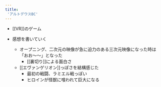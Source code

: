 ```yaml
---
title:
 'アルトデウスBC'
---
```


- [[VR]]のゲーム

- 感想を書いていく
    - オープニング、二次元の映像が急に迫力のある三次元映像になった時は「おお〜〜」となった
        - [[裏切り]]による面白さ
    - [[エヴァンゲリオン]]っぽさを結構感じた
        - 最初の戦闘、ラミエル戦っぽい
        - ヒロインが怪獣に喰われて巨大になる
